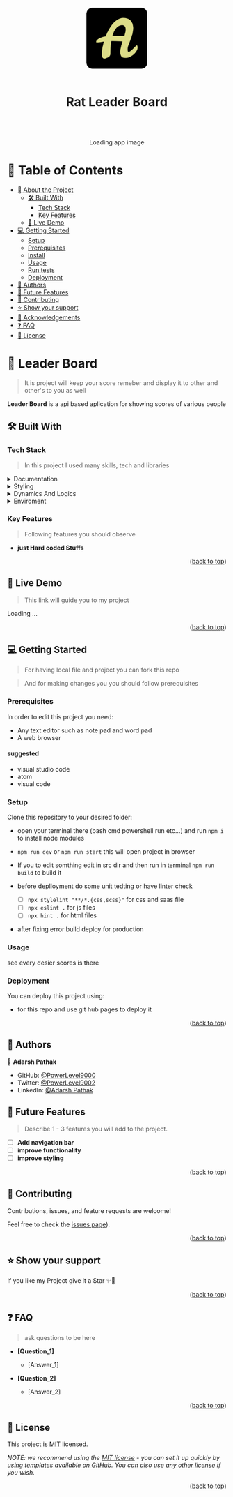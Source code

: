 <a name="readme-top"></a>
<!-- the change -->
<div align="center">
  <img src="./media/my-logo.png" alt="logo" width="140"  height="auto" />
  <br/><br>
  <h1><b>Rat Leader Board</b></h1>

  <br><br>
  
 </div>

<div align="center">
  <!-- <img src="./media/media/todo.png" alt="logo" width="100%"  height="auto" /> --> Loading app image
</div>

<!-- TABLE OF CONTENTS -->

# 📗 Table of Contents

- [📖 About the Project](#about-project)
  - [🛠 Built With](#built-with)
    - [Tech Stack](#tech-stack)
    - [Key Features](#key-features)
  - [🚀 Live Demo](#live-demo)
- [💻 Getting Started](#getting-started)
  - [Setup](#setup)
  - [Prerequisites](#prerequisites)
  - [Install](#install)
  - [Usage](#usage)
  - [Run tests](#run-tests)
  - [Deployment](#triangular_flag_on_post-deployment)
- [👥 Authors](#authors)
- [🔭 Future Features](#future-features)
- [🤝 Contributing](#contributing)
- [⭐️ Show your support](#support)
- [🙏 Acknowledgements](#acknowledgements)
- [❓ FAQ ](#faq)
- [📝 License](#license)

<!-- PROJECT DESCRIPTION -->

# 📖 Leader Board <a name="about-project"></a>

> It is project will keep your score remeber and display it to other and other's to you as well

**Leader Board** is a api based aplication for showing scores of various people

## 🛠 Built With <a name="built-with"></a>

### Tech Stack <a name="tech-stack"></a>

> In this project I used many skills, tech and libraries

<details>
  <summary>Documentation</summary>
  <ul>
    <li><a href="https://html.com">HTML</a></li>
  </ul>
</details>

<details>
  <summary>Styling</summary>
  <ul>
    <li><a href="https://www.w3.org">SASS</a></li>
  </ul>
</details>

<details>
<summary>Dynamics And Logics</summary>
  <ul>
    <li><a href="https://www.javascript.com/">JavaScript</a></li>
  </ul>
</details>
<details>
<summary>Enviroment</summary>
  <ul>
    <li><a href="https://webpack.js.org/">WebPAck</a></li>
  </ul>
</details>
<!-- Features -->

### Key Features <a name="key-features"></a>

> Following features you should observe

<!-- - **** -->
- **just Hard coded Stuffs**


<p align="right">(<a href="#readme-top">back to top</a>)</p>

<!-- LIVE DEMO -->

## 🚀 Live Demo <a name="live-demo"></a>

> This link will guide you to my project

Loading ...


<p align="right">(<a href="#readme-top">back to top</a>)</p>

<!-- GETTING STARTED -->

## 💻 Getting Started <a name="getting-started"></a>

>For having local file and project you can fork this repo 

>And for making changes you you should follow prerequisites


### Prerequisites

In order to edit this project you need:

 - Any text editor such as note pad and word pad
 - A web browser

#### suggested 
 - visual studio code
 - atom 
 - visual code 

### Setup

Clone this repository to your desired folder:

- open your terminal there (bash cmd powershell run etc...) and run `npm i` to install node modules
- `npm run dev` or `npm run start` this will open project in browser
- If you to edit somthing edit in src dir and then run in terminal `npm run build` to build it 

- before deplloyment do some unit tedting or have linter check 
  - [ ] `npx stylelint "**/*.{css,scss}"` for css and saas file
  - [ ] `npx eslint .` for js files
  - [ ] `npx hint .` for html files 

- after fixing error build deploy for production
### Usage

see every desier  scores is there


<!-- ### Run tests

- Check whether your fav book added 
- Check your mood swings works 🧑‍🏫😁 according to my project -->
 

### Deployment

You can deploy this project using:

- for this repo and use git hub pages to deploy it 

<p align="right">(<a href="#readme-top">back to top</a>)</p>

<!-- AUTHORS -->

## 👥 Authors <a name="authors"></a>


👤 **Adarsh Pathak**

- GitHub: [@PowerLevel9000](https://github.com/githubhandle)
- Twitter: [@PowerLevel9002](https://twitter.com/PowerLevel9002?t=AIuSN7mTxk5a_MWpLolEjA&s=09)
- LinkedIn: [@Adarsh Pathak](https://www.linkedin.com/in/adarsh-pathak-56a831256/)



<!-- FUTURE FEATURES -->

## 🔭 Future Features <a name="future-features"></a>

> Describe 1 - 3 features you will add to the project.

- [ ] **Add navigation bar**
- [ ] **improve functionality**
- [ ] **improve styling**

<p align="right">(<a href="#readme-top">back to top</a>)</p>

<!-- CONTRIBUTING -->

## 🤝 Contributing <a name="contributing"></a>

Contributions, issues, and feature requests are welcome!

Feel free to check the [issues page](https://github.com/PowerLevel9000/LeaderboardWithApi/issues)).

<p align="right">(<a href="#readme-top">back to top</a>)</p>

<!-- SUPPORT -->

## ⭐️ Show your support <a name="support"></a>



If you like my Project give it a Star ✨🌟 

<p align="right">(<a href="#readme-top">back to top</a>)</p>

<!-- ACKNOWLEDGEMENTS -->

<!-- ## 🙏 Acknowledgments <a name="acknowledgements"></a>


<p align="right">(<a href="#readme-top">back to top</a>)</p> -->

<!-- FAQ (optional) -->

## ❓ FAQ <a name="faq"></a>

> ask questions to be here 

- **[Question_1]**

  - [Answer_1]

- **[Question_2]**

  - [Answer_2]

<p align="right">(<a href="#readme-top">back to top</a>)</p>

<!-- LICENSE -->

## 📝 License <a name="license"></a>

This project is [MIT](https://github.com/PowerLevel9000/LeaderboardWithApi/blob/dev/LICENSE) licensed.

_NOTE: we recommend using the [MIT license](https://choosealicense.com/licenses/mit/) - you can set it up quickly by [using templates available on GitHub](https://docs.github.com/en/communities/setting-up-your-project-for-healthy-contributions/adding-a-license-to-a-repository). You can also use [any other license](https://choosealicense.com/licenses/) if you wish._

<p align="right">(<a href="#readme-top">back to top</a>)</p>
